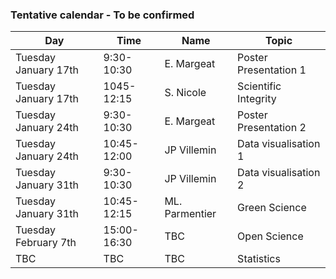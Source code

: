 ### Tentative calendar - To be confirmed

|Day| Time |Name|Topic|
|--|--|--|--|
|Tuesday January 17th |9:30-10:30|E. Margeat|Poster Presentation 1|
|Tuesday January 17th |1045-12:15|S. Nicole|Scientific Integrity|
|Tuesday January 24th |9:30-10:30|E. Margeat|Poster Presentation 2|
|Tuesday January 24th |10:45-12:00|JP Villemin|Data visualisation 1|
|Tuesday January 31th |9:30-10:30|JP Villemin|Data visualisation 2|
|Tuesday January 31th |10:45-12:15|ML. Parmentier|Green Science|
|Tuesday February 7th|15:00-16:30|TBC|Open Science|
|TBC|TBC|TBC|Statistics|




